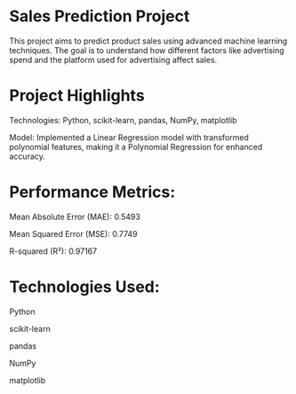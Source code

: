 # Sales Prediction Project 
This project aims to predict product sales using advanced machine learning techniques. The goal is to understand how different factors like advertising spend and the platform used for advertising affect sales.

# Project Highlights
Technologies: Python, scikit-learn, pandas, NumPy, matplotlib

Model: Implemented a Linear Regression model with transformed polynomial features, making it a Polynomial Regression for enhanced accuracy.

# Performance Metrics:

Mean Absolute Error (MAE): 0.5493

Mean Squared Error (MSE): 0.7749

R-squared (R²): 0.97167

# Technologies Used:
Python

scikit-learn

pandas

NumPy

matplotlib
